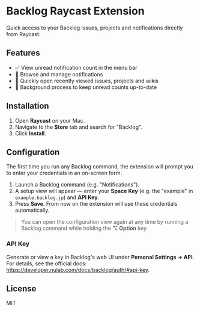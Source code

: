 # Backlog Raycast Extension

Quick access to your Backlog issues, projects and notifications directly from Raycast.

## Features

- ✅ View unread notification count in the menu bar
- 🔔 Browse and manage notifications
- 📄 Quickly open recently viewed issues, projects and wikis
- 🔄 Background process to keep unread counts up-to-date

## Installation

1. Open **Raycast** on your Mac.
2. Navigate to the **Store** tab and search for "Backlog".
3. Click **Install**.

## Configuration

The first time you run any Backlog command, the extension will prompt you to enter your credentials in an on-screen form.

1. Launch a Backlog command (e.g. "Notifications").
2. A setup view will appear — enter your **Space Key** (e.g. the "example" in `example.backlog.jp`) and **API Key**.
3. Press **Save**. From now on the extension will use these credentials automatically.

> You can open the configuration view again at any time by running a Backlog command while holding the **⌥ Option** key.

### API Key

Generate or view a key in Backlog's web UI under **Personal Settings → API**. For details, see the official docs: <https://developer.nulab.com/docs/backlog/auth/#api-key>.

## License

MIT